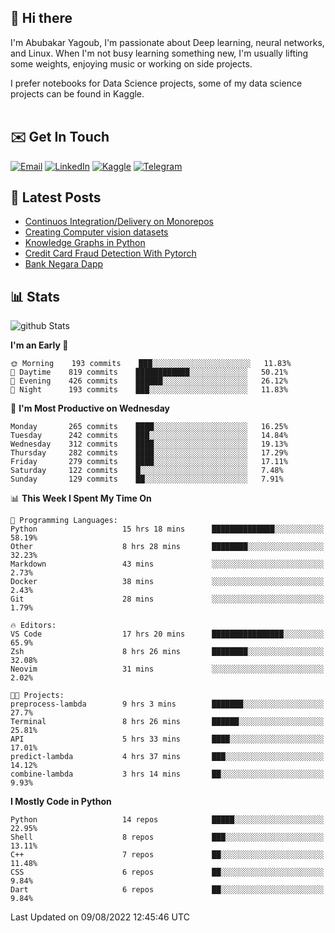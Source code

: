 ## 👋 Hi there

I'm Abubakar Yagoub, I'm passionate about Deep learning, neural networks, and
Linux. When I'm not busy learning something new, I'm usually lifting some
weights, enjoying music or working on side projects.

I prefer notebooks for Data Science projects, some of my data science projects
can be found in Kaggle. <br> <br>

## ✉️ Get In Touch

[![Email](https://img.shields.io/badge/Email-f1f1f1?style=for-the-badge&logo=gmail&logoColor=0f111a)](mailto:hi@blacksuan19.dev)
[![LinkedIn](https://img.shields.io/badge/LinkedIn-0077B5?style=for-the-badge&logo=linkedin&logoColor=white)](https://www.linkedin.com/in/blacksuan19/)
[![Kaggle](https://img.shields.io/badge/Kaggle-5acfff?style=for-the-badge&logo=kaggle&logoColor=white)](http://kaggle.com/abubakaryagob/)
[![Telegram](https://img.shields.io/badge/Telegram-2CA5E0?style=for-the-badge&logo=telegram&logoColor=white)](https://t.me/blacksuan19)

## 📩 Latest Posts

<!-- BLOG-POST-LIST:START -->
- [Continuos Integration/Delivery on Monorepos](http://blacksuan19.dev/blog/github-actions-monorepos/)
- [Creating Computer vision datasets](http://blacksuan19.dev/blog/creating-datasets/)
- [Knowledge Graphs in Python](http://blacksuan19.dev/projects/Knowledge_Graphs/)
- [Credit Card Fraud Detection With Pytorch](http://blacksuan19.dev/projects/credit-card-fraud-detection-with-pytorch/)
- [Bank Negara Dapp](http://blacksuan19.dev/projects/bank-negara/)
<!-- BLOG-POST-LIST:END -->

## 📊 Stats

![github Stats](https://github-readme-stats.vercel.app/api?username=blacksuan19&theme=github_dark&show_icons=true&count_private=true&custom_title=Github%20Stats&hide_border=true)

<!--START_SECTION:waka-->
**I'm an Early 🐤** 

```text
🌞 Morning    193 commits    ███░░░░░░░░░░░░░░░░░░░░░░   11.83% 
🌆 Daytime    819 commits    ████████████░░░░░░░░░░░░░   50.21% 
🌃 Evening    426 commits    ██████░░░░░░░░░░░░░░░░░░░   26.12% 
🌙 Night      193 commits    ███░░░░░░░░░░░░░░░░░░░░░░   11.83%

```
📅 **I'm Most Productive on Wednesday** 

```text
Monday       265 commits    ████░░░░░░░░░░░░░░░░░░░░░   16.25% 
Tuesday      242 commits    ███░░░░░░░░░░░░░░░░░░░░░░   14.84% 
Wednesday    312 commits    ████░░░░░░░░░░░░░░░░░░░░░   19.13% 
Thursday     282 commits    ████░░░░░░░░░░░░░░░░░░░░░   17.29% 
Friday       279 commits    ████░░░░░░░░░░░░░░░░░░░░░   17.11% 
Saturday     122 commits    █░░░░░░░░░░░░░░░░░░░░░░░░   7.48% 
Sunday       129 commits    ██░░░░░░░░░░░░░░░░░░░░░░░   7.91%

```


📊 **This Week I Spent My Time On** 

```text
💬 Programming Languages: 
Python                   15 hrs 18 mins      ██████████████░░░░░░░░░░░   58.19% 
Other                    8 hrs 28 mins       ████████░░░░░░░░░░░░░░░░░   32.23% 
Markdown                 43 mins             ░░░░░░░░░░░░░░░░░░░░░░░░░   2.73% 
Docker                   38 mins             ░░░░░░░░░░░░░░░░░░░░░░░░░   2.43% 
Git                      28 mins             ░░░░░░░░░░░░░░░░░░░░░░░░░   1.79%

🔥 Editors: 
VS Code                  17 hrs 20 mins      ████████████████░░░░░░░░░   65.9% 
Zsh                      8 hrs 26 mins       ████████░░░░░░░░░░░░░░░░░   32.08% 
Neovim                   31 mins             ░░░░░░░░░░░░░░░░░░░░░░░░░   2.02%

🐱‍💻 Projects: 
preprocess-lambda        9 hrs 3 mins        ███████░░░░░░░░░░░░░░░░░░   27.7% 
Terminal                 8 hrs 26 mins       ██████░░░░░░░░░░░░░░░░░░░   25.81% 
API                      5 hrs 33 mins       ████░░░░░░░░░░░░░░░░░░░░░   17.01% 
predict-lambda           4 hrs 37 mins       ███░░░░░░░░░░░░░░░░░░░░░░   14.12% 
combine-lambda           3 hrs 14 mins       ██░░░░░░░░░░░░░░░░░░░░░░░   9.93%

```

**I Mostly Code in Python** 

```text
Python                   14 repos            █████░░░░░░░░░░░░░░░░░░░░   22.95% 
Shell                    8 repos             ███░░░░░░░░░░░░░░░░░░░░░░   13.11% 
C++                      7 repos             ██░░░░░░░░░░░░░░░░░░░░░░░   11.48% 
CSS                      6 repos             ██░░░░░░░░░░░░░░░░░░░░░░░   9.84% 
Dart                     6 repos             ██░░░░░░░░░░░░░░░░░░░░░░░   9.84%

```



 Last Updated on 09/08/2022 12:45:46 UTC
<!--END_SECTION:waka-->

